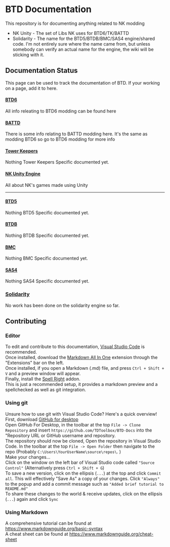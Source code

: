 # BTD Documentation
This repository is for documenting anything related to NK modding

- NK Unity - The set of Libs NK uses for BTD6/TK/BATTD
- Solidarity - The name for the BTD5/BTDB/BMC/SAS4 engine/shared code. I'm not entirely sure where the name came from, but unless somebody can verify an actual name for the engine, the wiki will be sticking with it.  

## Documentation Status

This page can be used to track the documentation of BTD. If your working on a page, add it to here.


#### [BTD6](Unity%20Engine/Btd6)

All info releating to BTD6 modding can be found here

#### [BATTD](Unity%20Engine/Battd)

There is some info relating to BATTD modding here. It's the same as modding BTD6 so go to BTD6 modding for more info

#### [Tower Keepers](Unity%20Engine/Tower%20keepers)

Nothing Tower Keepers Specific documented yet.


#### [NK Unity Engine](Unity%20Engine)
All about NK's games made using Unity


-------------------------------------

#### [BTD5](BTD5%20Engine/btd5)

Nothing BTD5 Specific documented yet.

#### [BTDB](BTD5%20Engine/btdb)

Nothing BTDB Specific documented yet.

#### [BMC](BTD5%20Engine/bmc)

Nothing BMC Specific documented yet.

#### [SAS4](BTD5%20Engine/sas4)

Nothing SAS4 Specific documented yet.

### [Solidarity](BTD5%20Engine)

No work has been done on the solidarity engine so far.



## Contributing

### Editor

To edit and contribute to this documentation, [Visual Studio Code](https://code.visualstudio.com/Download) is recommended.  
Once installed, download the [Markdown All In One](https://marketplace.visualstudio.com/items?itemName=yzhang.markdown-all-in-one) extension through the "Extensions" bar on the left.  
Once installed, if you open a Markdown (.md) file, and press `Ctrl + Shift + V` and a preview window will appear.  
Finally, install the [Spell Right](https://marketplace.visualstudio.com/items?itemName=ban.spellright) addon.  
This is just a recommended setup, it provides a markdown preview and a spellchecked as well as git integration.

### Using git

Unsure how to use git with Visual Studio Code? Here's a quick overview!  
First, download [GitHub for desktop](https://desktop.github.com/)  
Open GitHub For Desktop, in the toolbar at the top `File -> Clone Repository` and insert `https://github.com/TDToolbox/BTD-Docs` into the "Repository URL or GitHub username and repository.  
The repository should now be cloned, Open the repository in Visual Studio Code. In the toolbar at the top `File -> Open Folder` then navigate to the repo (Probably `C:\Users\YourUserName\source\repos\`. )  
Make your changes...  
Click on the window on the left bar of Visual Studio code called `"Source Control"` (Alternatively press `Ctrl + Shift + G`)  
To save a new version, click on the ellipsis (`...`) at the top and click `Commit all`. This will effectively "Save As" a copy of your changes. Click `"Always"` to the popup and add a commit message such as `"Added brief tutorial to README.md"`  
To share these changes to the world & receive updates, click on the ellipsis (`...`) again and click `Sync`  

### Using Markdown

A comprehensive tutorial can be found at <https://www.markdownguide.org/basic-syntax>  
A cheat sheet can be found at <https://www.markdownguide.org/cheat-sheet>  

